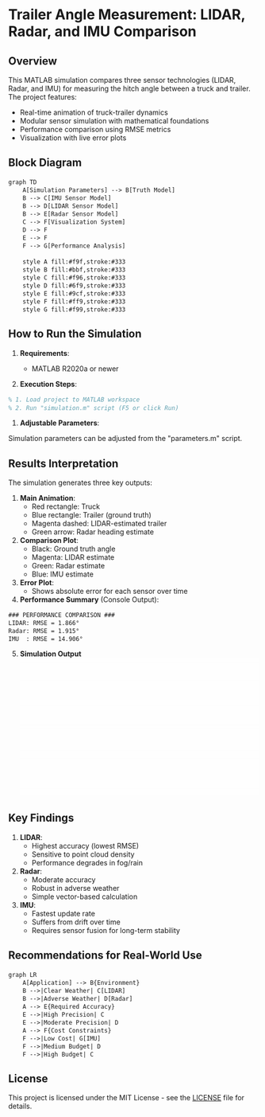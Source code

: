 # Trailer Angle Measurement: LIDAR, Radar, and IMU Comparison

## Overview

This MATLAB simulation compares three sensor technologies (LIDAR, Radar, and IMU) for measuring the hitch angle between a truck and trailer. The project features:

- Real-time animation of truck-trailer dynamics
- Modular sensor simulation with mathematical foundations
- Performance comparison using RMSE metrics
- Visualization with live error plots

## Block Diagram

```mermaid
graph TD
    A[Simulation Parameters] --> B[Truth Model]
    B --> C[IMU Sensor Model]
    B --> D[LIDAR Sensor Model]
    B --> E[Radar Sensor Model]
    C --> F[Visualization System]
    D --> F
    E --> F
    F --> G[Performance Analysis]

    style A fill:#f9f,stroke:#333
    style B fill:#bbf,stroke:#333
    style C fill:#f96,stroke:#333
    style D fill:#6f9,stroke:#333
    style E fill:#9cf,stroke:#333
    style F fill:#ff9,stroke:#333
    style G fill:#f99,stroke:#333

```

## How to Run the Simulation

1. **Requirements**:
    - MATLAB R2020a or newer
      
2. **Execution Steps**:

```matlab
% 1. Load project to MATLAB workspace
% 2. Run "simulation.m" script (F5 or click Run)

```

1. **Adjustable Parameters**:

Simulation parameters can be adjusted from the "parameters.m" script.

## Results Interpretation

The simulation generates three key outputs:

1. **Main Animation**:
    - Red rectangle: Truck
    - Blue rectangle: Trailer (ground truth)
    - Magenta dashed: LIDAR-estimated trailer
    - Green arrow: Radar heading estimate
2. **Comparison Plot**:
    - Black: Ground truth angle
    - Magenta: LIDAR estimate
    - Green: Radar estimate
    - Blue: IMU estimate
3. **Error Plot**:
    - Shows absolute error for each sensor over time
4. **Performance Summary** (Console Output):

```
### PERFORMANCE COMPARISON ###
LIDAR: RMSE = 1.866°
Radar: RMSE = 1.915°
IMU  : RMSE = 14.906°

```
5. **Simulation Output**
![Trailer Angle Measurement Simulation](https://github.com/ubeydullahsu/TrailerAngleMeasurement_LIDARvsRadarvsIMU/raw/main/simulation.gif)

## Key Findings

1. **LIDAR**:
    - Highest accuracy (lowest RMSE)
    - Sensitive to point cloud density
    - Performance degrades in fog/rain
2. **Radar**:
    - Moderate accuracy
    - Robust in adverse weather
    - Simple vector-based calculation
3. **IMU**:
    - Fastest update rate
    - Suffers from drift over time
    - Requires sensor fusion for long-term stability

## Recommendations for Real-World Use

```mermaid
graph LR
    A[Application] --> B{Environment}
    B -->|Clear Weather| C[LIDAR]
    B -->|Adverse Weather| D[Radar]
    A --> E{Required Accuracy}
    E -->|High Precision| C
    E -->|Moderate Precision| D
    A --> F{Cost Constraints}
    F -->|Low Cost| G[IMU]
    F -->|Medium Budget| D
    F -->|High Budget| C

```

## License

This project is licensed under the MIT License - see the [LICENSE](https://www.notion.so/LICENSE) file for details.
